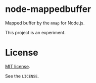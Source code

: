 # node-mappedbuffer

Mapped buffer by the `mmap` for Node.js.


This project is an experiment.


# License

[MIT license](http://www.opensource.org/licenses/mit-license.php).

See the `LICENSE`.

